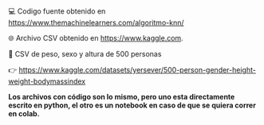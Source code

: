 💻 Codigo fuente obtenido en https://www.themachinelearners.com/algoritmo-knn/

🌐 Archivo CSV obtenido en https://www.kaggle.com. 

📄 CSV de peso, sexo y altura de 500 personas

👉 https://www.kaggle.com/datasets/yersever/500-person-gender-height-weight-bodymassindex

**Los archivos con código son lo mismo, pero uno esta directamente escrito en python, el otro es un notebook en caso de que se quiera correr en colab.**
